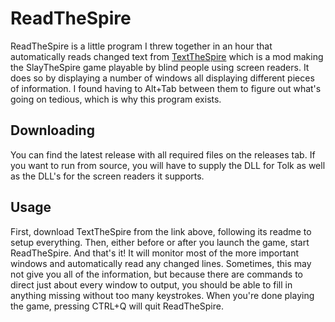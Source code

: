 # ReadTheSpire

ReadTheSpire is a little program I threw together in an hour that automatically reads changed text from [TextTheSpire](https://github.com/Wensber/TextTheSpire) which is a mod making the SlayTheSpire game playable by blind people using screen readers. It does so by displaying a number of windows all displaying different pieces of information. I found having to Alt+Tab between them to figure out what's going on tedious, which is why this program exists.
## Downloading

You can find the latest release with all required files on the releases tab. If you want to run from source, you will have to supply the DLL for Tolk as well as the DLL's for the screen readers it supports.

## Usage

First, download TextTheSpire from the link above, following its readme to setup everything. Then, either before or after you launch the game, start ReadTheSpire. And that's it! It will monitor most of the more important windows and automatically read any changed lines. Sometimes, this may not give you all of the information, but because there are commands to direct just about every window to output, you should be able to fill in anything missing without too many keystrokes. When you're done playing the game, pressing CTRL+Q will quit ReadTheSpire.

